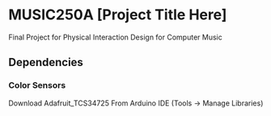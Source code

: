 # MUSIC250A [Project Title Here]
Final Project for Physical Interaction Design for Computer Music


## Dependencies
### Color Sensors
Download Adafruit_TCS34725 From Arduino IDE (Tools -> Manage Libraries)
